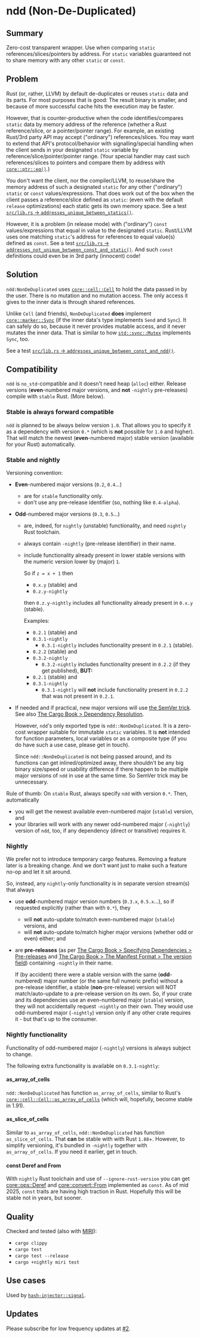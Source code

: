 # ndd (Non-De-Duplicated)

## Summary

Zero-cost transparent wrapper. Use when comparing `static` references/slices/pointers by address.
For `static` variables guaranteed not to share memory with any other `static` or `const`.

## Problem

Rust (or, rather, LLVM) by default de-duplicates or reuses `static` data and its parts. For most
purposes that is good: The result binary is smaller, and because of more successful cache hits the
execution may be faster.

However, that is counter-productive when the code identifies/compares `static` data by memory
address of the reference (whether a Rust reference/slice, or a pointer/pointer range). For example,
an existing Rust/3rd party API may accept ("ordinary") references/slices. You may want to extend
that API's protocol/behavior with signalling/special handling when the client sends in your
designated `static` variable by reference/slice/pointer/pointer range. (Your special handler may
cast such references/slices to pointers and compare them by address with
[`core::ptr::eq()`](https://doc.rust-lang.org/nightly/core/ptr/fn.eq.html).)

You don't want the client, nor the compiler/LLVM, to reuse/share the memory address of such a
designated `static` for any other ("ordinary") `static` or `const` values/expressions. That does
work out of the box when the client passes a reference/slice defined as `static`: (even with the
default `release` optimizations) each static gets its own memory space. See a test [`src/lib.rs` ->
`addresses_unique_between_statics()`](https://github.com/peter-lyons-kehl/ndd/blob/26d743d9b7bbaf41155e00174f8827efca5d5f32/src/lib.rs#L72).

However, it is a problem (in release mode) with ("ordinary") `const` values/expressions that equal
in value to the designated `static`. Rust/LLVM uses one matching `static`'s address for references
to equal value(s) defined as `const`. See a test [`src/lib.rs` ->
`addresses_not_unique_between_const_and_static()`](https://github.com/peter-lyons-kehl/ndd/blob/26d743d9b7bbaf41155e00174f8827efca5d5f32/src/lib.rs#L95).
And such `const` definitions could even be in 3rd party (innocent) code!

## Solution

`ndd:NonDeDuplicated` uses
[`core::cell::Cell`](https://doc.rust-lang.org/nightly/core/cell/struct.Cell.html) to hold the data
passed in by the user. There is no mutation and no mutation access. The only access it gives to the
inner data is through shared references.

Unlike `Cell` (and friends), `NonDeDuplicated` **does** implement
[`core::marker::Sync`](https://doc.rust-lang.org/nightly/core/marker/trait.Sync.html) (if the inner
data's type implements `Send` and  `Sync`). It can safely do so, because it never provides mutable
access, and it never mutates the inner data. That is similar to how
[`std::sync::Mutex`](https://doc.rust-lang.org/nightly/std/sync/struct.Mutex.html#impl-Sync-for-Mutex%3CT%3E)
implements `Sync`, too.

See a test [`src/lib.rs` ->
`addresses_unique_between_const_and_ndd()`](https://github.com/peter-lyons-kehl/ndd/blob/26d743d9b7bbaf41155e00174f8827efca5d5f32/src/lib.rs#L102).

## Compatibility

`ndd` is `no_std`-compatible and it doesn't need heap (`alloc`) either. Release versions
(**even**-numbered major versions, and **not** `-nightly` pre-releases) compile with `stable` Rust.
(More below).

### Stable is always forward compatible

`ndd` is planned to be always below version `1.0`. That allows you to specify it as a dependency
with version `0.*` (which is **not** possible for `1.0` and higher). That will match the newest
(**even**-numbered major) stable version (available for your Rust) automatically.

### Stable and nightly

Versioning convention:

- **Even**-numbered major versions (`0.2`, `0.4`...)
  - are for `stable` functionality only.
  - don't use any pre-release identifier (so, nothing like `0.4-alpha`).
- **Odd**-numbered major versions (`0.3`, `0.5`...)
  - are, indeed, for `nightly` (unstable) functionality, and need `nightly` Rust toolchain.
  - always contain `-nightly` (pre-release identifier) in their name.
  - include functionality already present in lower stable versions with the numeric version lower by
    (major) `1`.

    So if `z = x + 1` then
    - `0.x.y` (stable) and
    - `0.z.y-nightly`
    
    then `0.z.y-nightly` includes all functionality already present in `0.x.y` (stable).
    
    Examples:
    - `0.2.1` (stable) and
    - `0.3.1-nightly`
      - `0.3.1-nightly` includes functionality present in `0.2.1` (stable).
    - `0.2.2` (stable) and
    - `0.3.2-nightly`
      - `0.3.2-nightly` includes functionality present in `0.2.2` (if they get published), **BUT:**
    - `0.2.1` (stable) and
    - `0.3.1-nightly`
      - `0.3.1-nightly` will **not** include functionality present in `0.2.2` that was not present
        in `0.2.1`.
- If needed and if practical, new major versions will use [the SemVer
  trick](https://github.com/dtolnay/semver-trick). See also [The Cargo Book > Dependency
  Resolution](https://rustwiki.org/en/cargo/reference/resolver.html#version-incompatibility-hazards).
  
  However, `ndd`'s only exported type is `ndd::NonDeDuplicated`. It is a zero-cost wrapper suitable
  for immutable `static` variables. It is **not** intended for function parameters, local variables
  or as a composite type (if you do have such a use case, please get in touch).
  
  Since `ndd::NonDeDuplicated` is not being passed around, and its functions can get
  inlined/optimized away, there shouldn't be any big binary size/speed or usability difference if
  there happen to be multiple major versions of `ndd` in use at the same time. So SemVer trick may
  be unnecessary.

Rule of thumb: On `stable` Rust, always specify `ndd` with version `0.*`. Then, automatically

- you will get the newest available even-numbered major (`stable`) version, and
- your libraries will work with any newer odd-numbered major (`-nightly`) version of `ndd`, too, if
  any dependency (direct or transitive) requires it.

### Nightly

We prefer not to introduce temporary cargo features. Removing a feature later is a breaking change.
And we don't want just to make such a feature no-op and let it sit around.

So, instead, any `nightly`-only functionality is in separate version stream(s) that always

- use **odd**-numbered major version numbers (`0.3.x`, `0.5.x`...), so if requested explicitly
  (rather than with `0.*`), they
  - will **not** auto-update to/match even-numbered major (`stable`) versions, and
  - will **not** auto-update to/match higher major versions (whether odd or even) either; and
- are **pre-releases** (as per [The Cargo Book > Specifying Dependencies >
  Pre-releases](https://doc.rust-lang.org/nightly/cargo/reference/specifying-dependencies.html#pre-releases)
  and [The Cargo Book > The Manifest Format > The version
  field](https://doc.rust-lang.org/nightly/cargo/reference/manifest.html#the-version-field))
  containing `-nightly` in their name.
  
  If (by accident) there were a stable version with the same (**odd**-numbered) major number (or the
  same full numeric prefix) without a pre-release identifier, a stable (**non**-pre-release) version
  will NOT match/auto-update to a pre-release version on its own. So, if your crate and its
  dependencies use an even-numbered major (`stable`) version, they will not accidentally request
  `-nightly` on their own. They would use odd-numbered major (`-nightly`) version only if any other
  crate requires it - but that's up to the consumer.

### Nightly functionality

Functionality of odd-numbered major (`-nightly`) versions is always subject to change.

The following extra functionality is available on `0.3.1-nightly`:

#### as_array_of_cells

`ndd::NonDeDuplicated` has function `as_array_of_cells`, similar to Rust's
[`core::cell::Cell::as_array_of_cells`](https://doc.rust-lang.org/nightly/core/cell/struct.Cell.html#method.as_array_of_cells)
(which will, hopefully, become stable in 1.91).

#### as_slice_of_cells

Similar to `as_array_of_cells`, `ndd::NonDeDuplicated` has function `as_slice_of_cells`. That
**can** be stable with with Rust `1.88`+. However, to simplify versioning, it's bundled in
`-nightly` together with `as_array_of_cells`. If you need it earlier, get in touch.

#### const Deref and From

With `nightly` Rust toolchain and use of `--ignore-rust-version` you can get
[core::ops::Deref](https://doc.rust-lang.org/nightly/core/ops/trait.Deref.html) and
[core::convert::From](https://doc.rust-lang.org/nightly/core/convert/trait.From.html) implemented as
`const`. As of mid 2025, `const` traits are having high traction in Rust. Hopefully this will be
stable not in years, but sooner.

## Quality

Checked and tested (also with [MIRI](https://github.com/rust-lang/miri)):
- `cargo clippy`
- `cargo test`
- `cargo test --release`
- `cargo +nightly miri test`

## Use cases

Used by
[`hash-injector::signal`](https://github.com/peter-lyons-kehl/hash-injector/blob/main/lib/src/signal.rs).

## Updates

Please subscribe for low frequency updates at
[#2](https://github.com/peter-lyons-kehl/ndd/issues/2).
